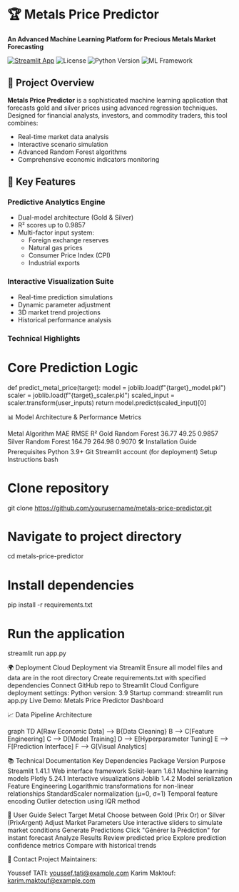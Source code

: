 # 🏆 Metals Price Predictor

**An Advanced Machine Learning Platform for Precious Metals Market Forecasting**

[![Streamlit App](https://static.streamlit.io/badges/streamlit_badge_black_white.svg)](https://metal-price-predictor-yousseftatii.streamlit.app)
![License](https://img.shields.io/badge/License-MIT-gold.svg)
![Python Version](https://img.shields.io/badge/Python-3.9%2B-blueviolet)
![ML Framework](https://img.shields.io/badge/Scikit--Learn-1.3.2-red)

## 🌟 Project Overview

**Metals Price Predictor** is a sophisticated machine learning application that forecasts gold and silver prices using advanced regression techniques. Designed for financial analysts, investors, and commodity traders, this tool combines:

- Real-time market data analysis
- Interactive scenario simulation
- Advanced Random Forest algorithms
- Comprehensive economic indicators monitoring


## 🚀 Key Features

### Predictive Analytics Engine
- Dual-model architecture (Gold & Silver)
- R² scores up to 0.9857
- Multi-factor input system:
  - Foreign exchange reserves
  - Natural gas prices
  - Consumer Price Index (CPI)
  - Industrial exports

### Interactive Visualization Suite
- Real-time prediction simulations
- Dynamic parameter adjustment
- 3D market trend projections
- Historical performance analysis

### Technical Highlights
# Core Prediction Logic
def predict_metal_price(target):
    model = joblib.load(f"{target}_model.pkl")
    scaler = joblib.load(f"{target}_scaler.pkl")
    scaled_input = scaler.transform(user_inputs)
    return model.predict(scaled_input)[0]
    
📊 Model Architecture & Performance Metrics

Metal	Algorithm	MAE	RMSE	R²
Gold	Random Forest	36.77	49.25	0.9857
Silver	Random Forest	164.79	264.98	0.9070
🛠 Installation Guide
Prerequisites
Python 3.9+
Git
Streamlit account (for deployment)
Setup Instructions
bash

# Clone repository
git clone https://github.com/yourusername/metals-price-predictor.git

# Navigate to project directory
cd metals-price-predictor

# Install dependencies
pip install -r requirements.txt

# Run the application
streamlit run app.py

🌍 Deployment
Cloud Deployment via Streamlit
Ensure all model files and data are in the root directory
Create requirements.txt with specified dependencies
Connect GitHub repo to Streamlit Cloud
Configure deployment settings:
Python version: 3.9
Startup command: streamlit run app.py
Live Demo: Metals Price Predictor Dashboard

📈 Data Pipeline Architecture

graph TD
    A[Raw Economic Data] --> B{Data Cleaning}
    B --> C[Feature Engineering]
    C --> D[Model Training]
    D --> E[Hyperparameter Tuning]
    E --> F[Prediction Interface]
    F --> G[Visual Analytics]

📚 Technical Documentation
Key Dependencies
Package	Version	Purpose
Streamlit	1.41.1	Web interface framework
Scikit-learn	1.6.1	Machine learning models
Plotly	5.24.1	Interactive visualizations
Joblib	1.4.2	Model serialization
Feature Engineering
Logarithmic transformations for non-linear relationships
StandardScaler normalization (μ=0, σ=1)
Temporal feature encoding
Outlier detection using IQR method

📱 User Guide
Select Target Metal
Choose between Gold (Prix Or) or Silver (PrixArgent)
Adjust Market Parameters
Use interactive sliders to simulate market conditions
Generate Predictions
Click "Générer la Prédiction" for instant forecast
Analyze Results
Review predicted price
Explore prediction confidence metrics
Compare with historical trends

📧 Contact
Project Maintainers:

Youssef TATI: youssef.tati@example.com
Karim Maktouf: karim.maktouf@example.com
